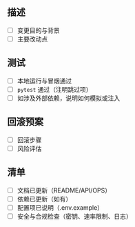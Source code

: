 ## 描述
- [ ] 变更目的与背景
- [ ] 主要改动点

## 测试
- [ ] 本地运行与冒烟通过
- [ ] `pytest` 通过（注明跳过项）
- [ ] 如涉及外部依赖，说明如何模拟或注入

## 回滚预案
- [ ] 回滚步骤
- [ ] 风险评估

## 清单
- [ ] 文档已更新（README/API/OPS）
- [ ] 依赖已更新（如有）
- [ ] 配置项已说明（.env.example）
- [ ] 安全与合规检查（密钥、速率限制、日志） 